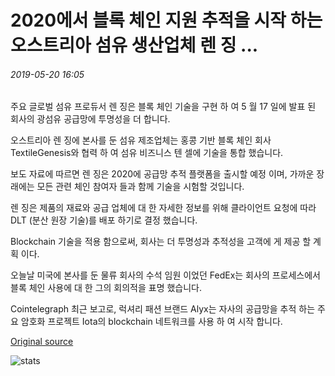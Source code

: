 # 2020에서 블록 체인 지원 추적을 시작 하는 오스트리아 섬유 생산업체 렌 징 ...

###### 2019-05-20 16:05

주요 글로벌 섬유 프로듀서 렌 징은 블록 체인 기술을 구현 하 여 5 월 17 일에 발표 된 회사의 광섬유 공급망에 투명성을 더 합니다.

오스트리아 렌 징에 본사를 둔 섬유 제조업체는 홍콩 기반 블록 체인 회사 TextileGenesis와 협력 하 여 섬유 비즈니스 텐 셀에 기술을 통합 했습니다.

보도 자료에 따르면 렌 징은 2020에 공급망 추적 플랫폼을 출시할 예정 이며, 가까운 장래에는 모든 관련 체인 참여자 들과 함께 기술을 시험할 것입니다.

렌 징은 제품의 재료와 공급 업체에 대 한 자세한 정보를 위해 클라이언트 요청에 따라 DLT (분산 원장 기술)를 배포 하기로 결정 했습니다.

Blockchain 기술을 적용 함으로써, 회사는 더 투명성과 추적성을 고객에 게 제공 할 계획 이다.

오늘날 미국에 본사를 둔 물류 회사의 수석 임원 이었던 FedEx는 회사의 프로세스에서 블록 체인 사용에 대 한 그의 회의적을 표명 했습니다.

Cointelegraph 최근 보고로, 럭셔리 패션 브랜드 Alyx는 자사의 공급망을 추적 하는 주요 암호화 프로젝트 Iota의 blockchain 네트워크를 사용 하 여 시작 합니다.

[Original source](https://cointelegraph.com/news/austrian-fiber-producer-lenzing-to-launch-blockchain-enabled-tracking-in-2020)

![stats](https://c.statcounter.com/11760860/0/a89fa40b/1/ "stats")